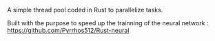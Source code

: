 A simple thread pool coded in Rust to parallelize tasks.

Built with the purpose to speed up the trainning of the neural network : https://github.com/Pyrrhos512/Rust-neural
